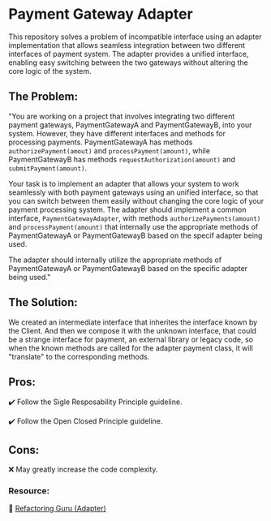 # Payment Gateway Adapter

This repository solves a problem of incompatible interface using an adapter implementation that allows seamless integration between two different interfaces of payment system. The adapter provides a unified interface, enabling easy switching between the two gateways without altering the core logic of the system.

## The Problem:

"You are working on a project that involves integrating two different payment gateways, PaymentGatewayA and PaymentGatewayB, into your system. However, they have different interfaces and methods for processing payments. PaymentGatewayA has methods `authorizePayment(amout)` and `processPayment(amount)`, while PaymentGatewayB has methods `requestAuthorization(amount)` and `submitPayment(amount)`.

Your task is to implement an adapter that allows your system to work seamlessly with both payment gateways using an unified interface, so that you can switch between them easily without changing the core logic of your payment processing system. The adapter should implement a common interface, `PaymentGatewayAdapter`, with methods `authorizePayments(amount)` and `processPayment(amount)` that internally use the appropriate methods of PaymentGatewayA or PaymentGatewayB based on the specif adapter being used.

The adapter should internally utilize the appropriate methods of PaymentGatewayA or PaymentGatewayB based on the specific adapter being used."

## The Solution:

We created an intermediate interface that inherites the interface known by the Client. And then we compose it with the unknown interface, that could be a strange interface for payment, an external library or legacy code, so when the known methods are called for the adapter payment class, it will "translate" to the corresponding methods.



## Pros:
 
 ✔️ Follow the Sigle Resposability Principle guideline.

 ✔️ Follow the Open Closed Principle guideline.

## Cons:

 ❌ May greatly increase the code complexity.


### **Resource:**

 🔗 [Refactoring Guru (Adapter)](https://refactoring.guru/design-patterns/adapter)
